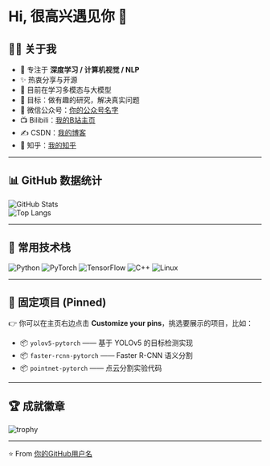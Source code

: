 # Hi, 很高兴遇见你 👋

## 🙋‍♂️ 关于我
- 🔭 专注于 **深度学习 / 计算机视觉 / NLP**
- ✨ 热衷分享与开源
- 🌱 目前在学习多模态与大模型
- 🎯 目标：做有趣的研究，解决真实问题
- 💬 微信公众号：[你的公众号名字](https://你的公众号链接)
- 📺 Bilibili：[我的B站主页](https://space.bilibili.com/你的ID)
- ✍️ CSDN：[我的博客](https://blog.csdn.net/你的ID)
- 🤝 知乎：[我的知乎](https://www.zhihu.com/people/你的ID)

---

## 📊 GitHub 数据统计
![GitHub Stats](https://github-readme-stats.vercel.app/api?username=你的GitHub用户名&show_icons=true&theme=tokyonight)  
![Top Langs](https://github-readme-stats.vercel.app/api/top-langs/?username=你的GitHub用户名&layout=compact&theme=tokyonight)

---

## 🚀 常用技术栈
![Python](https://img.shields.io/badge/Python-3776AB?style=for-the-badge&logo=python&logoColor=white)
![PyTorch](https://img.shields.io/badge/PyTorch-EE4C2C?style=for-the-badge&logo=pytorch&logoColor=white)
![TensorFlow](https://img.shields.io/badge/TensorFlow-FF6F00?style=for-the-badge&logo=tensorflow&logoColor=white)
![C++](https://img.shields.io/badge/C++-00599C?style=for-the-badge&logo=cplusplus&logoColor=white)
![Linux](https://img.shields.io/badge/Linux-FCC624?style=for-the-badge&logo=linux&logoColor=black)

---

## 📌 固定项目 (Pinned)
👉 你可以在主页右边点击 **Customize your pins**，挑选要展示的项目，比如：
- 📦 `yolov5-pytorch` —— 基于 YOLOv5 的目标检测实现
- 📦 `faster-rcnn-pytorch` —— Faster R-CNN 语义分割
- 📦 `pointnet-pytorch` —— 点云分割实验代码

---

## 🏆 成就徽章
![trophy](https://github-profile-trophy.vercel.app/?username=你的GitHub用户名&theme=onedark&row=1&column=6)

---

⭐️ From [你的GitHub用户名](https://github.com/你的GitHub用户名)

